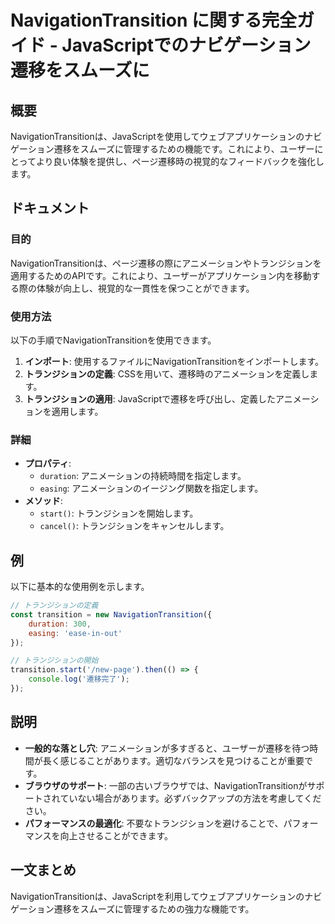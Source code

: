 <!--
Meta Description: # NavigationTransition に関する完全ガイド - JavaScriptでのナビゲーション遷移をスムーズに ## 概要 NavigationTransitionは、JavaScriptを使用してウェブアプリケーションのナビゲーション遷移をスムーズに管理するための機能です。これにより...
Meta Keywords: navigationtransitionは, navigationtransition, これにより, トランジションの定義, duration
-->

# NavigationTransition に関する完全ガイド - JavaScriptでのナビゲーション遷移をスムーズに

## 概要
NavigationTransitionは、JavaScriptを使用してウェブアプリケーションのナビゲーション遷移をスムーズに管理するための機能です。これにより、ユーザーにとってより良い体験を提供し、ページ遷移時の視覚的なフィードバックを強化します。

## ドキュメント
### 目的
NavigationTransitionは、ページ遷移の際にアニメーションやトランジションを適用するためのAPIです。これにより、ユーザーがアプリケーション内を移動する際の体験が向上し、視覚的な一貫性を保つことができます。

### 使用方法
以下の手順でNavigationTransitionを使用できます。

1. **インポート**: 使用するファイルにNavigationTransitionをインポートします。
2. **トランジションの定義**: CSSを用いて、遷移時のアニメーションを定義します。
3. **トランジションの適用**: JavaScriptで遷移を呼び出し、定義したアニメーションを適用します。

### 詳細
- **プロパティ**:
  - `duration`: アニメーションの持続時間を指定します。
  - `easing`: アニメーションのイージング関数を指定します。
- **メソッド**:
  - `start()`: トランジションを開始します。
  - `cancel()`: トランジションをキャンセルします。

## 例
以下に基本的な使用例を示します。

```javascript
// トランジションの定義
const transition = new NavigationTransition({
    duration: 300,
    easing: 'ease-in-out'
});

// トランジションの開始
transition.start('/new-page').then(() => {
    console.log('遷移完了');
});
```

## 説明
- **一般的な落とし穴**: アニメーションが多すぎると、ユーザーが遷移を待つ時間が長く感じることがあります。適切なバランスを見つけることが重要です。
- **ブラウザのサポート**: 一部の古いブラウザでは、NavigationTransitionがサポートされていない場合があります。必ずバックアップの方法を考慮してください。
- **パフォーマンスの最適化**: 不要なトランジションを避けることで、パフォーマンスを向上させることができます。

## 一文まとめ
NavigationTransitionは、JavaScriptを利用してウェブアプリケーションのナビゲーション遷移をスムーズに管理するための強力な機能です。